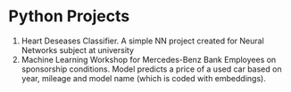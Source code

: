 # Python Projects

1. Heart Deseases Classifier. A simple NN project created for Neural Networks subject at university
2. Machine Learning Workshop for Mercedes-Benz Bank Employees on sponsorship conditions. Model predicts a price of a used car based on year, mileage and model name (which is coded with embeddings).